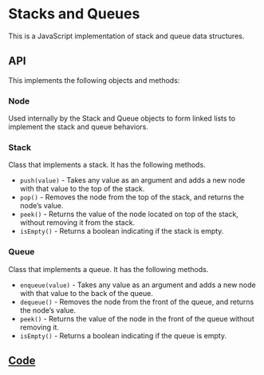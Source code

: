 # Stacks and Queues

This is a JavaScript implementation of stack and queue data structures.

## API
<!-- Description of each method publicly available to your Stack and Queue-->

This implements the following objects and methods:

### Node

Used internally by the Stack and Queue objects to form linked lists to implement the stack and queue behaviors.

### Stack

Class that implements a stack.  It has the following methods.

* `push(value)` - Takes any value as an argument and adds a new node with that value to the top of the stack.
* `pop()` - Removes the node from the top of the stack, and returns the node’s value.
* `peek()` - Returns the value of the node located on top of the stack, without removing it from the stack.
* `isEmpty()` - Returns a boolean indicating if the stack is empty.

### Queue

Class that implements a queue.  It has the following methods.

* `enqueue(value)` - Takes any value as an argument and adds a new node with that value to the back of the queue.
* `dequeue()` - Removes the node from the front of the queue, and returns the node’s value.
* `peek()` - Returns the value of the node in the front of the queue without removing it.
* `isEmpty()` - Returns a boolean indicating if the queue is empty.

## [Code](stacks-and-queues.js)
